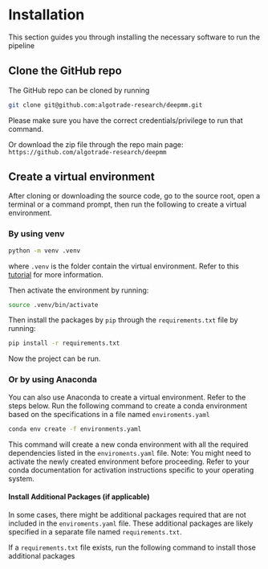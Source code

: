 # Installation
This section guides you through installing the necessary software to run the pipeline
## Clone the GitHub repo
The GitHub repo can be cloned by running
```bash
git clone git@github.com:algotrade-research/deepmm.git
```
Please make sure you have the correct credentials/privilege to run that command.

Or download the zip file through the repo main page: `https://github.com/algotrade-research/deepmm`

## Create a virtual environment
After cloning or downloading the source code, go to the source root, open a terminal or a command prompt, then run the following to create a virtual environment.
### By using venv
```bash
python -m venv .venv
```
where `.venv` is the folder contain the virtual environment. Refer to this [tutorial](https://docs.python.org/3/library/venv.html) for more information.

Then activate the environment by running:
```bash
source .venv/bin/activate
```

Then install the packages by `pip` through the `requirements.txt` file by running:
```bash
pip install -r requirements.txt
```

Now the project can be run.

### Or by using Anaconda
You can also use Anaconda to create a virtual environment. Refer to the steps below.
Run the following command to create a conda environment based on the specifications in a file named `enviroments.yaml`
```bash
conda env create -f environments.yaml
```

This command will create a new conda environment with all the required dependencies listed in the `enviroments.yaml` file.
Note: You might need to activate the newly created environment before proceeding. Refer to your conda documentation for activation instructions specific to your operating system.
####  Install Additional Packages (if applicable)
In some cases, there might be additional packages required that are not included in the `enviroments.yaml` file. These additional packages are likely specified in a separate file named `requirements.txt`.

If a `requirements.txt` file exists, run the following command to install those additional packages

